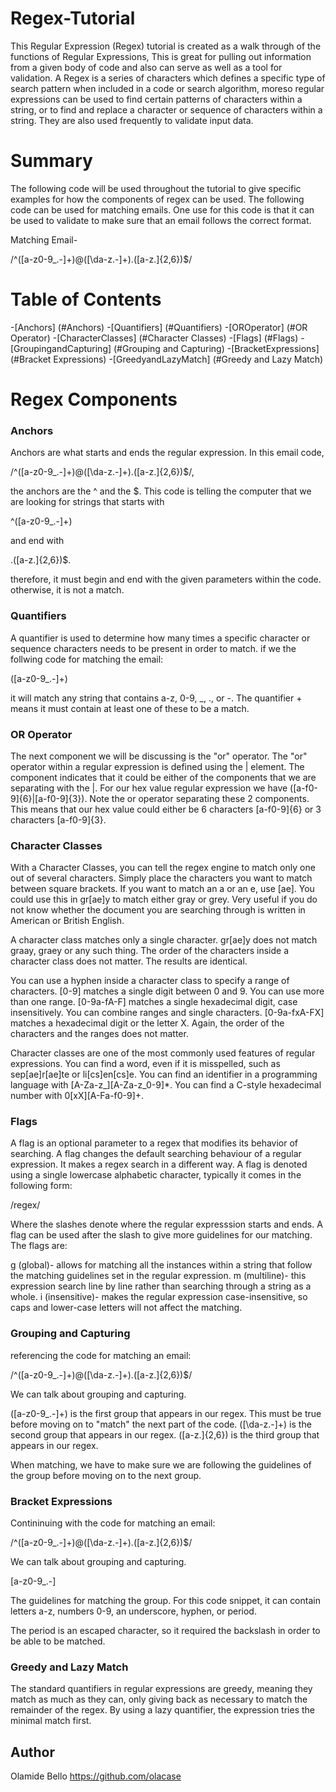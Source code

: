 # Regex-Tutorial
This Regular Expression (Regex) tutorial is created as a walk through of the functions of Regular Expressions, This is great for pulling out information from a given body of code and also can serve as well as a tool for validation. A Regex is a series of characters which defines a specific type of search pattern when included in a code or search algorithm, moreso regular expressions can be used to find certain patterns of characters within a string, or to find and replace a character or sequence of characters within a string. They are also used frequently to validate input data.

# Summary
The following code will be used throughout the tutorial to give specific examples for how the components of regex can be used. The following code can be used for matching emails. One use for this code is that it can be used to validate to make sure that an email follows the correct format.

Matching Email-

/^([a-z0-9_\.-]+)@([\da-z\.-]+)\.([a-z\.]{2,6})$/

# Table of Contents
-[Anchors] (#Anchors)
-[Quantifiers] (#Quantifiers)
-[OROperator] (#OR Operator)
-[CharacterClasses] (#Character Classes)
-[Flags] (#Flags)
-[GroupingandCapturing] (#Grouping and Capturing)
-[BracketExpressions] (#Bracket Expressions)
-[GreedyandLazyMatch] (#Greedy and Lazy Match)


# Regex Components

### Anchors
Anchors are what starts and ends the regular expression. 
In this email code,

/^([a-z0-9_\.-]+)@([\da-z\.-]+)\.([a-z\.]{2,6})$/,

the anchors are the ^ and the $. This code is telling the computer that we are looking for strings that starts with

^([a-z0-9_\.-]+)

and end with

.([a-z\.]{2,6})$.

therefore, it must begin and end with the given parameters within the code. otherwise, it is not a match.

### Quantifiers
A quantifier is used to determine how many times a specific character or sequence characters needs to be present in order to match.
if we the follwing code for matching the email:

([a-z0-9_\.-]+)

it will match any string that contains a-z, 0-9, _, ., or -. The quantifier + means it must contain at least one of these to be a match.

### OR Operator
The next component we will be discussing is the "or" operator. The "or" operator within a regular expression is defined using the | element. The component indicates that it could be either of the components that we are separating with the |. For our hex value regular expression we have 
([a-f0-9]{6}|[a-f0-9]{3}). Note the or operator separating these 2 components. 
This means that our hex value could either be 6 characters [a-f0-9]{6} or 3 characters [a-f0-9]{3}.


### Character Classes
With a Character Classes, you can tell the regex engine to match only one out of several characters. Simply place the characters you want to match between square brackets. If you want to match an a or an e, use [ae]. You could use this in gr[ae]y to match either gray or grey. Very useful if you do not know whether the document you are searching through is written in American or British English.

A character class matches only a single character. gr[ae]y does not match graay, graey or any such thing. The order of the characters inside a character class does not matter. The results are identical.

You can use a hyphen inside a character class to specify a range of characters. [0-9] matches a single digit between 0 and 9. You can use more than one range. [0-9a-fA-F] matches a single hexadecimal digit, case insensitively. You can combine ranges and single characters. [0-9a-fxA-FX] matches a hexadecimal digit or the letter X. Again, the order of the characters and the ranges does not matter.

Character classes are one of the most commonly used features of regular expressions. You can find a word, even if it is misspelled, such as sep[ae]r[ae]te or li[cs]en[cs]e. You can find an identifier in a programming language with [A-Za-z_][A-Za-z_0-9]*. You can find a C-style hexadecimal number with 0[xX][A-Fa-f0-9]+.

### Flags
A flag is an optional parameter to a regex that modifies its behavior of searching. A flag changes the default searching behaviour of a regular expression. It makes a regex search in a different way. A flag is denoted using a single lowercase alphabetic character, typically it comes in the following form:

/regex/

Where the slashes denote where the regular expresssion starts and ends. A flag can be used after the slash to give more guidelines for our matching. The flags are:

g (global)- allows for matching all the instances within a string that follow the matching guidelines set in the regular expression.
m (multiline)-  this expression search line by line rather than searching through a string as a whole.
i (insensitive)- makes the regular expression case-insensitive, so caps and lower-case letters will not affect the matching.
### Grouping and Capturing
referencing the code for matching an email:

/^([a-z0-9_\.-]+)@([\da-z\.-]+)\.([a-z\.]{2,6})$/

We can talk about grouping and capturing.

([a-z0-9_\.-]+) is the first group that appears in our regex. This must be true before moving on to "match" the next part of the code. ([\da-z\.-]+) is the second group that appears in our regex. ([a-z\.]{2,6}) is the third group that appears in our regex.

When matching, we have to make sure we are following the guidelines of the group before moving on to the next group.

### Bracket Expressions
Contininuing with the code for matching an email:

/^([a-z0-9_\.-]+)@([\da-z\.-]+)\.([a-z\.]{2,6})$/

We can talk about grouping and capturing.

[a-z0-9_\.-]

The guidelines for matching the group. For this code snippet, it can contain letters a-z, numbers 0-9, an underscore, hyphen, or period.

The period is an escaped character, so it required the backslash in order to be able to be matched.

### Greedy and Lazy Match
The standard quantifiers in regular expressions are greedy, meaning they match as much as they can, only giving back as necessary to match the remainder of the regex. By using a lazy quantifier, the expression tries the minimal match first.



## Author
Olamide Bello
https://github.com/olacase